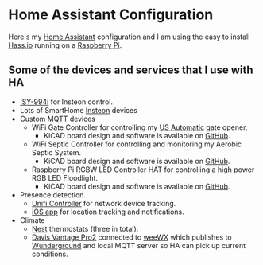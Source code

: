 # Home Assistant Configuration
Here's my [Home Assistant](https://home-assistant.io/) configuration and I am using the easy to install [Hass.io](https://www.home-assistant.io/hassio/) running on a [Raspberry Pi](https://www.raspberrypi.org/products/raspberry-pi-3-model-b/).

## Some of the devices and services that I use with HA
* [ISY-994i](https://www.universal-devices.com/residential/isy994i-series/) for Insteon control.
* Lots of SmartHome [Insteon](https://www.smarthome.com/insteon.html) devices
* Custom MQTT devices
  * WiFi Gate Controller for controlling my [US Automatic](https://www.usautomatic.com/) gate opener.
    * KiCAD board design and software is available on [GitHub](https://github.com/mikelawrence/WiFi-Gate-Controller).
  * WiFi Septic Controller for controlling and monitoring my Aerobic Septic System.
    * KiCAD board design and software is available on [GitHub](https://github.com/mikelawrence/WiFi-Septic-Controller).
  * Raspberry Pi RGBW LED Controller HAT for controlling a high power RGB LED Floodlight.
    * KiCAD board design and software is available on [GitHub](https://github.com/mikelawrence/RPi-HAT-RGBW-LED-Controller).
* Presence detection.
  * [Unifi Controller](https://home-assistant.io/components/device_tracker.unifi/) for network device tracking.
  * [iOS app](https://itunes.apple.com/us/app/home-assistant-companion/id1099568401?mt=8) for location tracking and notifications.
* Climate
  * [Nest](https://home-assistant.io/components/ecobee/) thermostats (three in total).
  * [Davis Vantage Pro2](https://www.davisnet.com/solution/vantage-pro2/) connected to [weeWX](http://www.weewx.com/) which publishes to [Wunderground](https://www.wunderground.com/weather/us/tx/elgin/KTXELGIN7) and local MQTT server so HA can pick up current conditions.
